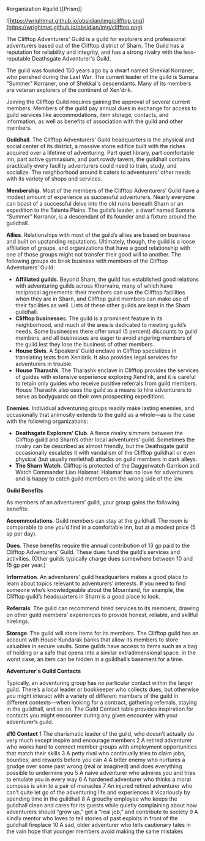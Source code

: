 #organization #guild [[Prism]]

![https://wrightmat.github.io/obsidian/img/clifftop.png](https://wrightmat.github.io/obsidian/img/clifftop.png)

The Clifftop Adventurers' Guild is a guild for explorers and professional adventurers based out of the Clifftop district of Sharn. The Guild has a reputation for reliability and integrity, and has a strong rivalry with the less-reputable Deathsgate Adventurer's Guild.

The guild was founded 150 years ago by a dwarf named Shekkal Korraner, who perished during the Last War. The current leader of the guild is Sumara "Summer" Korraner, one of Shekkal's descendants. Many of its members are veteran explorers of the continent of Xen'drik.

Joining the Clifftop Guild requires gaining the approval of several current members. Members of the guild pay annual dues in exchange for access to guild services like accommodations, item storage, contacts, and information, as well as benefits of association with the guild and other members.

**Guildhall**. The Clifftop Adventurers’ Guild headquarters is the physical and social center of its district, a massive stone edifice built with the riches acquired over a lifetime of adventuring. Part quiet library, part comfortable inn, part active gymnasium, and part rowdy tavern, the guildhall contains practically every facility adventurers could need to train, study, and socialize. The neighborhood around it caters to adventurers’ other needs with its variety of shops and services.

**Membership**. Most of the members of the Clifftop Adventurers’ Guild have a modest amount of experience as successful adventurers. Nearly everyone can boast of a successful delve into the old ruins beneath Sharn or an expedition to the Talenta Plains. The guild’s leader, a dwarf named Sumara “Summer” Korranor, is a descendant of its founder and a fixture around the guildhall.

**Allies**. Relationships with most of the guild’s allies are based on business and built on upstanding reputations. Ultimately, though, the guild is a loose affiliation of groups, and organizations that have a good relationship with one of those groups might not transfer their good will to another. The following groups do brisk business with members of the Clifftop Adventurers’ Guild:

- **Affiliated guilds**. Beyond Sharn, the guild has established good relations with adventuring guilds across Khorvaire, many of which have reciprocal agreements: their members can use the Clifftop facilities when they are in Sharn, and Clifftop guild members can make use of their facilities as well. Lists of these other guilds are kept in the Sharn guildhall.
- **Clifftop businesse**s. The guild is a prominent feature in its neighborhood, and much of the area is dedicated to meeting guild’s needs. Some businesses there offer small (5 percent) discounts to guild members, and all businesses are eager to avoid angering members of the guild lest they lose the business of other members.
- **House Sivis**. A Speakers’ Guild enclave in Clifftop specializes in translating texts from Xen’drik. It also provides legal services for adventurers in trouble.
- **House Tharashk**. The Tharashk enclave in Clifftop provides the services of guides with extensive experience exploring Xend’rik, and it is careful to retain only guides who receive positive referrals from guild members. House Tharashk also uses the guild as a means to hire adventurers to serve as bodyguards on their own prospecting expeditions.

**Enemies**. Individual adventuring groups readily make lasting enemies, and occasionally that animosity extends to the guild as a whole—as is the case with the following organizations:

- **Deathsgate Explorers’ Club**. A fierce rivalry simmers between the Clifftop guild and Sharn’s other local adventurers’ guild. Sometimes the rivalry can be described as almost friendly, but the Deathsgate guild occasionally escalates it with vandalism of the Clifftop guildhall or even physical (but usually nonlethal) attacks on guild members in dark alleys.
- **The Sharn Watch**. Clifftop is protected of the Daggerwatch Garrison and Watch Commander Lian Halamar. Halamar has no love for adventurers and is happy to catch guild members on the wrong side of the law.

**Guild Benefits**

As members of an adventurers’ guild, your group gains the following benefits:

**Accommodations**. Guild members can stay at the guildhall. The room is comparable to one you’d find in a comfortable inn, but at a modest price (5 sp per day).

**Dues**. These benefits require the annual contribution of 13 gp paid to the Clifftop Adventurers’ Guild. These dues fund the guild’s services and activities. (Other guilds typically charge dues somewhere between 10 and 15 gp per year.)

**Information**. An adventurers’ guild headquarters makes a good place to learn about topics relevant to adventurers’ interests. If you need to find someone who’s knowledgeable about the Mournland, for example, the Clifftop guild’s headquarters in Sharn is a good place to look.

**Referrals**. The guild can recommend hired services to its members, drawing on other guild members’ experiences to provide honest, reliable, and skillful hirelings.

**Storage**. The guild will store items for its members. The Clifftop guild has an account with House Kundarak banks that allow its members to store valuables in secure vaults. Some guilds have access to items such as a bag of holding or a safe that opens into a similar extradimensional space. In the worst case, an item can be hidden in a guildhall’s basement for a time.

**Adventurer's Guild Contacts**

Typically, an adventuring group has no particular contact within the larger guild. There’s a local leader or bookkeeper who collects dues, but otherwise you might interact with a variety of different members of the guild in different contexts—when looking for a contract, gathering referrals, staying in the guildhall, and so on. The Guild Contact table provides inspiration for contacts you might encounter during any given encounter with your adventurer’s guild.

**d10	Contact**
1	The charismatic leader of the guild, who doesn’t actually do very much except inspire and encourage members
2	A retired adventurer who works hard to connect member groups with employment opportunities that match their skills
3	A petty rival who continually tries to claim jobs, bounties, and rewards before you can
4	A bitter enemy who nurtures a grudge over some past wrong (real or imagined) and does everything possible to undermine you
5	A naive adventurer who admires you and tries to emulate you in every way
6	A hardened adventurer who thinks a moral compass is akin to a pair of manacles
7	An injured retired adventurer who can’t quite let go of the adventuring life and experiences it vicariously by spending time in the guildhall
8	A grouchy employee who keeps the guildhall clean and cares for its guests while quietly complaining about how adventurers should “grow up,” get a “real job,” and contribute to society
9	A kindly mentor who loves to tell stories of past exploits in front of the guildhall fireplace
10	A sad, older adventurer who tells cautionary tales in the vain hope that younger members avoid making the same mistakes